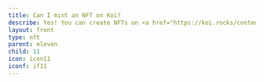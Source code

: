 ```yaml
---
title: Can I mint an NFT on Koi?
describe: Yes! You can create NFTs on <a href="https://koi.rocks/contents"  target="_blank">koi.rocks</a> and they will live forever on the permaweb.<br>We are about to launch a beta test of Koi’s browser extension and you will be able to create NFTs from the extension. <a href="https://docs.google.com/forms/d/e/1FAIpQLScRQUBaLQBugGi-dFvu1F2q4j-cOji2fOHQczLeyWTq_LIobw/viewform"  target="_blank">Pre-register now</a> so you don’t miss out!
layout: front
type: nft
parent: eleven
child: 11
icon: icon11
iconf: if11
---
```

